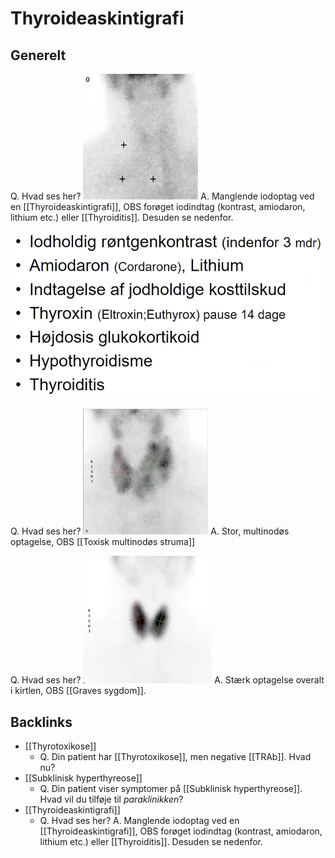 # Thyroideaskintigrafi
## Generelt
Q. Hvad ses her?
![](BearImages/1E70AF5D-B988-4002-A68B-9B61F71F5C85-27973-000041F681998034/E6459330-3DA7-483F-B5F2-1A3BF26797F9.png)
A. Manglende iodoptag ved en [[Thyroideaskintigrafi]], OBS forøget iodindtag (kontrast, amiodaron, lithium etc.) eller [[Thyroiditis]]. Desuden se nedenfor.

![](BearImages/BD3AE4AC-65BE-4F48-9E15-6778B3242981-27973-000042281F415AD0/4BE9EEE1-4610-4B94-BC74-A108106AB032.png)

Q. Hvad ses her?
![](BearImages/EFD11E29-C455-4D29-9CA0-F641D004D4D4-27973-00004216E477963D/7F9F6703-35FA-4FB4-8A07-6B12FAC4F9FF.png)
A. Stor, multinodøs optagelse, OBS [[Toxisk multinodøs struma]]

Q. Hvad ses her?
![](BearImages/8BEC62A5-32F0-4D6C-81FF-E4BD2277C222-27973-0000421BB5F2AA67/7A16655F-2033-4B6E-A5D3-A1BA28137E0C.png)
A. Stærk optagelse overalt i kirtlen, OBS [[Graves sygdom]].


## Backlinks
* [[Thyrotoxikose]]
	* Q. Din patient har [[Thyrotoxikose]], men negative [[TRAb]]. Hvad nu?
* [[Subklinisk hyperthyreose]]
	* Q. Din patient viser symptomer på [[Subklinisk hyperthyreose]]. Hvad vil du tilføje til *paraklinikken*? 
* [[Thyroideaskintigrafi]]
	* Q. Hvad ses her?
A. Manglende iodoptag ved en [[Thyroideaskintigrafi]], OBS forøget iodindtag (kontrast, amiodaron, lithium etc.) eller [[Thyroiditis]]. Desuden se nedenfor.

<!-- #anki/tag/med/Endocrinology #anki/deck/Medicine -->

<!-- {BearID:5D16FAD9-EFDB-412C-8D59-553F115A654F-31003-000069751D2E6A21} -->
